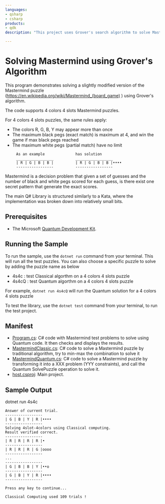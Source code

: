 ```yaml
---
languages:
- qsharp
- csharp
products:
- qdk
description: "This project uses Grover's search algorithm to solve Mastermind puzzles."

---
```


# Solving Mastermind using Grover's Algorithm


This program demonstrates solving a slightly modified version of the Mastermind puzzle (https://en.wikipedia.org/wiki/Mastermind_(board_game) ) using Grover's algorithm.
     
The code supports 4 colors 4 slots Mastermind puzzles.
          
For 4 colors 4 slots puzzles, the same rules apply:

- The colors R, G, B, Y may appear more than once
- The maximum black pegs (exact match) is maximum at 4, and win the game if max black pegs reached
- The maximum white pegs (partial match) have no limit
```
     As an example              has solution
     _________________          _________________
     | R | G | B | B |          | R | G | B | B |••••
     -----------------          -----------------
```
Mastermind is a decision problem that given a set of guesses and the number of black and white pegs scored for each guess, is there exist one secret pattern that generate the exact scores.

The main Q# Library is structured similarly to a Kata, where the implementation was broken down into relatively small bits. 

## Prerequisites ##

- The Microsoft [Quantum Development Kit](https://docs.microsoft.com/azure/quantum/install-overview-qdk/).

## Running the Sample ##

To run the sample, use the `dotnet run` command from your terminal.
This will run all the test puzzles. 
You can also choose a specific puzzle to solve by adding the puzzle name as below
    
-   4s4c : test Classical algorthm on a 4 colors 4 slots puzzle
-   4s4cQ : test Quantum algorthm on a 4 colors 4 slots puzzle

For example, `dotnet run 4s4cQ` will run the Quantum solution for a 4 colors 4 slots puzzle


To test the library, use the `dotnet test` command from your terminal, to run the test project.

## Manifest ##

- [Program.cs](Program.cs): C# code with Mastermind test problems to solve using Quantum code. It then checks and displays the results.
- [MastermindClassic.cs](MastermindClassic.cs): C# code to solve a Mastermind puzzle by traditional algorithm, try to min-max the combination to solve it
- [MastermindQuantum.cs](MastermindQuantum.cs): C# code to solve a Mastermind puzzle by transforming it into a XXX problem (YYY constraints), and call the Quantum SolvePuzzle operation to solve it.
- [host.csproj](host.csproj): Main project.

## Sample Output ##

dotnet run 4s4c
```
Answer of current trial.
-----------------
| G | B | Y | R |••••
-----------------
Solving 4slot-4colors using Classical computing.
Result verified correct.
-----------------    
| R | R | R | R |•   
-----------------    
| R | R | R | G |oooo
-----------------
...
-----------------
| G | B | B | Y |••o
-----------------
| G | B | Y | R |••••
-----------------

Press any key to continue...

Classical Computing used 109 trials !
```
